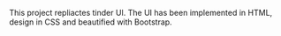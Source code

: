 This project repliactes tinder UI. The UI has been implemented in HTML, design in CSS and beautified with Bootstrap. 
